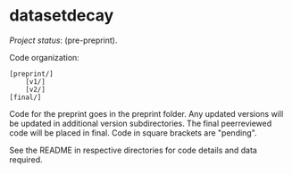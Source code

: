 # datasetdecay

_Project status_: (pre-preprint).

Code organization: 

    [preprint/]
        [v1/]
        [v2/]
    [final/]
    
Code for the preprint goes in the preprint folder. Any updated versions will be updated in additional version subdirectories. The final peerreviewed code will be placed in final. Code in square brackets are "pending". 

See the README in respective directories for code details and data required. 
